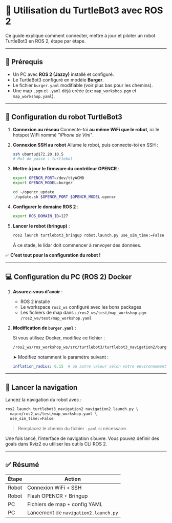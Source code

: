 # 🚀 Utilisation du TurtleBot3 avec ROS 2

Ce guide explique comment connecter, mettre à jour et piloter un robot TurtleBot3 en ROS 2, étape par étape.

---

## 🧩 Prérequis

* Un PC avec **ROS 2 (Jazzy)** installé et configuré.
* Le TurtleBot3 configuré en modèle **Burger**.
* Le fichier `burger.yaml` modifiable (voir plus bas pour les chemins).
* Une map `.pgm` et `.yaml` déjà créée (ex: `map_workshop.pgm` et `map_workshop.yaml`).

---

## 🤖 Configuration du robot TurtleBot3

1. **Connexion au réseau**
   Connecte-toi **au même WiFi que le robot**, ici le hotspot WiFi nommé *"iPhone de Vini"*.

2. **Connexion SSH au robot**
   Allume le robot, puis connecte-toi en SSH :

   ```bash
   ssh ubuntu@172.20.10.5
   # Mot de passe : turtlebot
   ```

3. **Mettre à jour le firmware du contrôleur OPENCR** :

   ```bash
   export OPENCR_PORT=/dev/ttyACM0
   export OPENCR_MODEL=burger

   cd ~/opencr_update
   ./update.sh $OPENCR_PORT $OPENCR_MODEL.opencr
   ```

4. **Configurer le domaine ROS 2** :

   ```bash
   export ROS_DOMAIN_ID=127
   ```

5. **Lancer le robot (bringup)** :

   ```bash
   ros2 launch turtlebot3_bringup robot.launch.py use_sim_time:=False
   ```

   À ce stade, le lidar doit commencer à renvoyer des données.

✅ **C'est tout pour la configuration du robot !**

---

## 💻 Configuration du PC (ROS 2) Docker

1. **Assurez-vous d'avoir** :

   * ROS 2 installé
   * Le workspace `ros2_ws` configuré avec les bons packages
   * Les fichiers de map dans :
     `/ros2_ws/test/map_workshop.pgm`
     `/ros2_ws/test/map_workshop.yaml`

2. **Modification de `burger.yaml`** :

   Si vous utilisez Docker, modifiez ce fichier :

   ```bash
   /ros2_ws/ros_workshop_ws/src/turtlebot3/turtlebot3_navigation2/burger.yaml
   ```

   ➤ Modifiez notamment le paramètre suivant :

   ```yaml
   inflation_radius: 0.15  # ou autre valeur selon votre environnement
   ```

---

## 🧭 Lancer la navigation

Lancez la navigation du robot avec :

```bash
ros2 launch turtlebot3_navigation2 navigation2.launch.py \
  map:=/ros2_ws/test/map_workshop.yaml \
  use_sim_time:=False
```

> Remplacez le chemin du fichier `.yaml` si nécessaire.

Une fois lancé, l’interface de navigation s’ouvre. Vous pouvez définir des goals dans Rviz2 ou utiliser les outils CLI ROS 2.

---

## ✅ Résumé

| Étape | Action                               |
| ----- | ------------------------------------ |
| Robot | Connexion WiFi + SSH                 |
| Robot | Flash OPENCR + Bringup               |
| PC    | Fichiers de map + config YAML        |
| PC    | Lancement de `navigation2.launch.py` |

